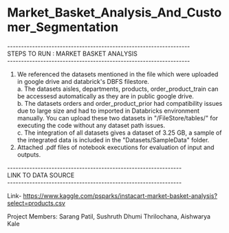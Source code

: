 # Market_Basket_Analysis_And_Customer_Segmentation
  
------------------------------------------------------------------<br />
              STEPS TO RUN : MARKET BASKET ANALYSIS <br />
------------------------------------------------------------------ <br /> 


1. We referenced the datasets mentioned in the file which were uploaded in google drive and databrick's DBFS filestore. <br />
	a. The datasets aisles, departments, products, order_product_train can be accessesd automatically as they are in public google drive. <br />
	b. The datasets orders and order_product_prior had compatibility issues due to large size and had to imported in Databricks environment manually. You can upload these two datasets in "/FileStore/tables/" for executing the code without any dataset path issues. <br />
	c. The integration of all datasets gives a dataset of 3.25 GB, a sample of the integrated data is included in the "Datasets/SampleData" folder. <br />
3. Attached .pdf files of notebook executions for evaluation of input and outputs. <br />



---------------------------------------------------------------  <br />
             LINK TO DATA SOURCE   
---------------------------------------------------------------  <br />
  
Link- https://www.kaggle.com/psparks/instacart-market-basket-analysis?select=products.csv <br />
  
Project Members:
Sarang Patil,
Sushruth Dhumi Thrilochana,
Aishwarya Kale
